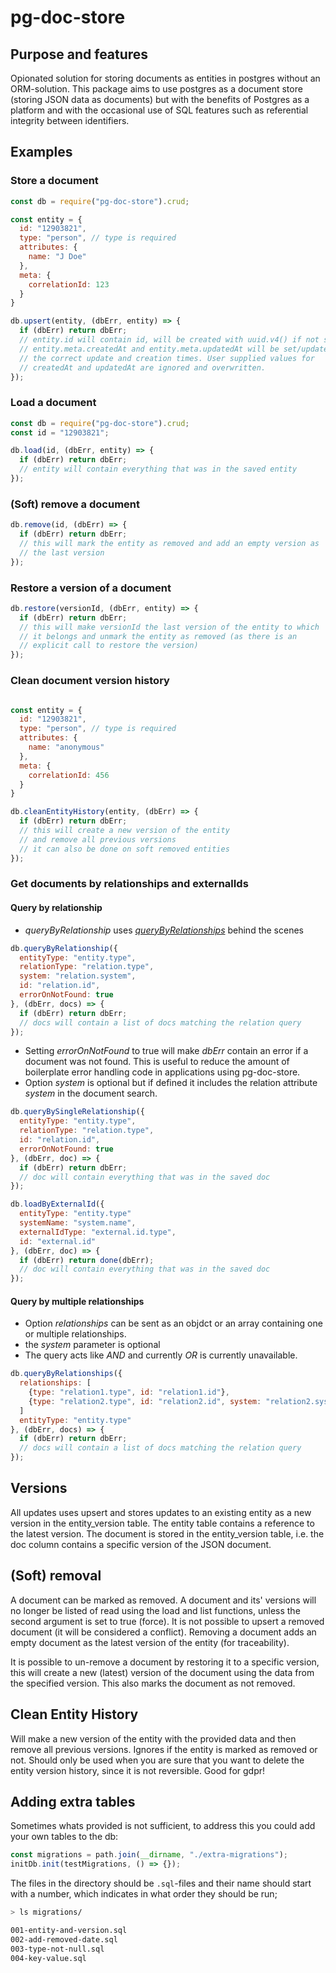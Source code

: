 # pg-doc-store

## Purpose and features
Opionated solution for storing documents as entities in postgres
without an ORM-solution. This package aims to use postgres as a
document store (storing JSON data as documents) but with the benefits
of Postgres as a platform and with the occasional use of SQL features
such as referential integrity between identifiers.

## Examples
### Store a document
```js
const db = require("pg-doc-store").crud;

const entity = {
  id: "12903821",
  type: "person", // type is required
  attributes: {
    name: "J Doe"
  },
  meta: {
    correlationId: 123
  }
}

db.upsert(entity, (dbErr, entity) => {
  if (dbErr) return dbErr;
  // entity.id will contain id, will be created with uuid.v4() if not set
  // entity.meta.createdAt and entity.meta.updatedAt will be set/updated with
  // the correct update and creation times. User supplied values for
  // createdAt and updatedAt are ignored and overwritten.
});
```

### Load a document
```js
const db = require("pg-doc-store").crud;
const id = "12903821";

db.load(id, (dbErr, entity) => {
  if (dbErr) return dbErr;
  // entity will contain everything that was in the saved entity
});
```

### (Soft) remove a document
```js
db.remove(id, (dbErr) => {
  if (dbErr) return dbErr;
  // this will mark the entity as removed and add an empty version as
  // the last version
});

```

### Restore a version of a document
```js
db.restore(versionId, (dbErr, entity) => {
  if (dbErr) return dbErr;
  // this will make versionId the last version of the entity to which
  // it belongs and unmark the entity as removed (as there is an
  // explicit call to restore the version)
});

```

### Clean document version history
```js

const entity = {
  id: "12903821",
  type: "person", // type is required
  attributes: {
    name: "anonymous"
  },
  meta: {
    correlationId: 456
  }
}

db.cleanEntityHistory(entity, (dbErr) => {
  if (dbErr) return dbErr;
  // this will create a new version of the entity
  // and remove all previous versions
  // it can also be done on soft removed entities
});

```

### Get documents by relationships and externalIds
#### Query by relationship
- _queryByRelationship_ uses [_queryByRelationships_](#query-by-multiple-relationships) behind the scenes
```js
db.queryByRelationship({
  entityType: "entity.type",
  relationType: "relation.type",
  system: "relation.system",
  id: "relation.id",
  errorOnNotFound: true
}, (dbErr, docs) => {
  if (dbErr) return dbErr;
  // docs will contain a list of docs matching the relation query
});
```
- Setting _errorOnNotFound_ to true will make _dbErr_ contain an error
if a document was not found. This is useful to reduce the amount of
boilerplate error handling code in applications using pg-doc-store.
- Option _system_ is optional but if defined it includes the relation attribute _system_ in the document search.

```js
db.queryBySingleRelationship({
  entityType: "entity.type",
  relationType: "relation.type",
  id: "relation.id",
  errorOnNotFound: true
}, (dbErr, doc) => {
  if (dbErr) return dbErr;
  // doc will contain everything that was in the saved doc
});
```

```js
db.loadByExternalId({
  entityType: "entity.type"
  systemName: "system.name",
  externalIdType: "external.id.type",
  id: "external.id"
}, (dbErr, doc) => {
  if (dbErr) return done(dbErr);
  // doc will contain everything that was in the saved doc
});
```

#### Query by multiple relationships
- Option _relationships_ can be sent as an objdct or an array containing one or multiple relationships.
- the _system_ parameter is optional
- The query acts like _AND_ and currently _OR_ is currently unavailable.

```js
db.queryByRelationships({
  relationships: [
    {type: "relation1.type", id: "relation1.id"},
    {type: "relation2.type", id: "relation2.id", system: "relation2.system"}
  ]
  entityType: "entity.type"
}, (dbErr, docs) => {
  if (dbErr) return dbErr;
  // docs will contain a list of docs matching the relation query
});
```

## Versions
All updates uses upsert and stores updates to an existing entity as a
new version in the entity\_version table. The entity table contains a
reference to the latest version. The document is stored in the
entity\_version table, i.e. the doc column contains a specific
version of the JSON document.

## (Soft) removal
A document can be marked as removed. A document and its' versions will
no longer be listed of read using the load and list functions, unless
the second argument is set to true (force). It is not possible to
upsert a removed document (it will be considered a conflict). Removing
a document adds an empty document as the latest version of the entity
(for traceability).

It is possible to un-remove a document by restoring it to a specific
version, this will create a new (latest) version of the document using
the data from the specified version. This also marks the document as
not removed.

## Clean Entity History
Will make a new version of the entity with the provided data and then remove all previous versions.
Ignores if the entity is marked as removed or not.
Should only be used when you are sure that you want to delete the entity version history,
since it is not reversible. Good for gdpr!

## Adding extra tables

Sometimes whats provided is not sufficient, to address this you could add your own tables to the db:

```js
const migrations = path.join(__dirname, "./extra-migrations");
initDb.init(testMigrations, () => {});
```

The files in the directory should be `.sql`-files and their name should start with a number, which indicates in what order they should be run;

```bash
> ls migrations/

001-entity-and-version.sql
002-add-removed-date.sql
003-type-not-null.sql
004-key-value.sql
```

